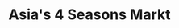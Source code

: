 ---
title: "Asia's 4 Seasons Markt"
url: /saarbruecken/asias-4-seasons-markt/
shop: Lebensmittel
---